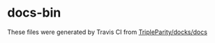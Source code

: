 # docs-bin

These files were generated by Travis CI from [TripleParity/docks/docs](https://github.com/TripleParity/docks/tree/non-trivial-diagrams/docs)
